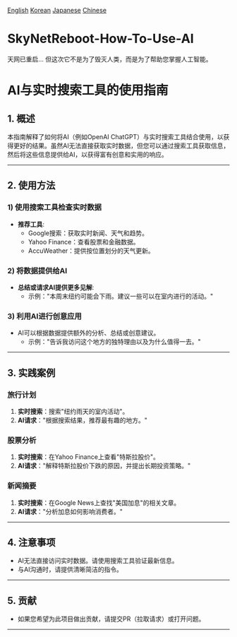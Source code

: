[English](https://github.com/AiBetterThanYours/SkyNetReboot-How-To-Use-AI/blob/main/README.md) [Korean](https://github.com/AiBetterThanYours/SkyNetReboot-How-To-Use-AI/blob/main/README_ko.md) [Japanese](https://github.com/AiBetterThanYours/SkyNetReboot-How-To-Use-AI/blob/main/README_jp.md) [Chinese](https://github.com/AiBetterThanYours/SkyNetReboot-How-To-Use-AI/blob/main/README_cn.md)

# SkyNetReboot-How-To-Use-AI
天网已重启... 但这次它不是为了毁灭人类，而是为了帮助您掌握人工智能。


# AI与实时搜索工具的使用指南

## **1. 概述**
本指南解释了如何将AI（例如OpenAI ChatGPT）与实时搜索工具结合使用，以获得更好的结果。虽然AI无法直接获取实时数据，但您可以通过搜索工具获取信息，然后将这些信息提供给AI，以获得富有创意和实用的响应。

---

## **2. 使用方法**

### **1) 使用搜索工具检查实时数据**
- **推荐工具**:
  - Google搜索：获取实时新闻、天气和趋势。
  - Yahoo Finance：查看股票和金融数据。
  - AccuWeather：提供按位置划分的天气更新。

### **2) 将数据提供给AI**
- **总结或请求AI提供更多见解**:
  - 示例："本周末纽约可能会下雨。建议一些可以在室内进行的活动。"

### **3) 利用AI进行创意应用**
- AI可以根据数据提供额外的分析、总结或创意建议。
  - 示例："告诉我访问这个地方的独特理由以及为什么值得一去。"

---

## **3. 实践案例**

### **旅行计划**
1. **实时搜索**：搜索"纽约雨天的室内活动"。
2. **AI请求**："根据搜索结果，推荐最有趣的地方。"

### **股票分析**
1. **实时搜索**：在Yahoo Finance上查看"特斯拉股价"。
2. **AI请求**："解释特斯拉股价下跌的原因，并提出长期投资策略。"

### **新闻摘要**
1. **实时搜索**：在Google News上查找"美国加息"的相关文章。
2. **AI请求**："分析加息如何影响消费者。"

---

## **4. 注意事项**
- AI无法直接访问实时数据。请使用搜索工具验证最新信息。
- 与AI沟通时，请提供清晰简洁的指令。

---

## **5. 贡献**
- 如果您希望为此项目做出贡献，请提交PR（拉取请求）或打开问题。

---